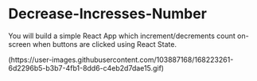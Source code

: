 # Decrease-Incresses-Number
<p>You will build a simple React App which increment/decrements count on-screen when buttons are clicked using React State.
</p>
<p>(https://user-images.githubusercontent.com/103887168/168223261-6d2296b5-b3b7-4fb1-8dd6-c4eb2d7dae15.gif)</p>
